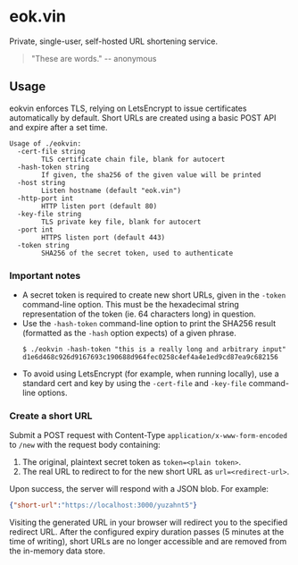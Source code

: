 eok.vin
=======

Private, single-user, self-hosted URL shortening service.

> "These are words." -- anonymous

Usage
----- 

eokvin enforces TLS, relying on LetsEncrypt to issue certificates
automatically by default. Short URLs are created using a basic POST API
and expire after a set time.

```
Usage of ./eokvin:
  -cert-file string
        TLS certificate chain file, blank for autocert
  -hash-token string
        If given, the sha256 of the given value will be printed
  -host string
        Listen hostname (default "eok.vin")
  -http-port int
        HTTP listen port (default 80)
  -key-file string
        TLS private key file, blank for autocert
  -port int
        HTTPS listen port (default 443)
  -token string
        SHA256 of the secret token, used to authenticate
```

### Important notes

* A secret token is required to create new short URLs, given in the `-token`
  command-line option. This must be the hexadecimal string representation of
  the token (ie. 64 characters long) in question.
* Use the `-hash-token` command-line option to print the SHA256 result 
  (formatted as the `-hash` option expects) of a given phrase.
  ```
  $ ./eokvin -hash-token "this is a really long and arbitrary input"
  d1e6d468c926d9167693c190688d964fec0258c4ef4a4e1ed9cd87ea9c682156
  ```
* To avoid using LetsEncrypt (for example, when running locally), use a
  standard cert and key by using the `-cert-file` and `-key-file` 
  command-line options.


### Create a short URL

Submit a POST request with Content-Type `application/x-www-form-encoded`
to `/new` with the request body containing:

1. The original, plaintext secret token as `token=<plain token>`.
2. The real URL to redirect to for the new short URL as `url=<redirect-url>`.

Upon success, the server will respond with a JSON blob. For example:

```json
{"short-url":"https://localhost:3000/yuzahnt5"}
```

Visiting the generated URL in your browser will redirect you to the specified
redirect URL. After the configured expiry duration passes (5 minutes at the
time of writing), short URLs are no longer accessible and are removed from the
in-memory data store.